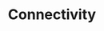 ---
layout: topic
title: Connectivity
description: The future of Desktop Computing
cover:
  height: medium
  image: bg01.jpg
  background: violet
namespace: connectivity
nav: features
priority: 1
permalink: /connectivity/
lang: en
---
